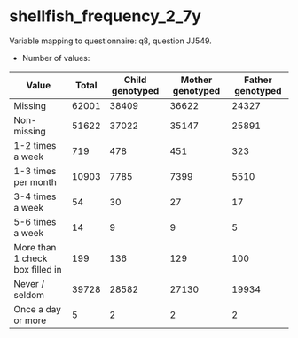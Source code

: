 # shellfish_frequency_2_7y
Variable mapping to questionnaire: q8, question JJ549.
- Number of values:

| Value | Total | Child genotyped | Mother genotyped | Father genotyped |
| ----- | ----- | --------------- | ---------------- | ---------------- |
| Missing | 62001 | 38409 | 36622 | 24327 |
| Non-missing | 51622 | 37022 | 35147 | 25891 |
| 1-2 times a week | 719 | 478 | 451 |323 |
| 1-3 times per month | 10903 | 7785 | 7399 |5510 |
| 3-4 times a week | 54 | 30 | 27 |17 |
| 5-6 times a week | 14 | 9 | 9 |5 |
| More than 1 check box filled in | 199 | 136 | 129 |100 |
| Never / seldom | 39728 | 28582 | 27130 |19934 |
| Once a day or more | 5 | 2 | 2 |2 |



